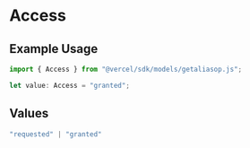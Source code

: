 # Access

## Example Usage

```typescript
import { Access } from "@vercel/sdk/models/getaliasop.js";

let value: Access = "granted";
```

## Values

```typescript
"requested" | "granted"
```